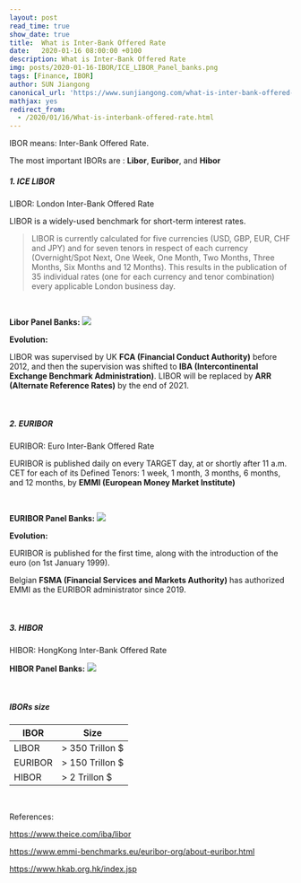```yaml
---
layout: post
read_time: true
show_date: true
title:  What is Inter-Bank Offered Rate 
date:   2020-01-16 08:00:00 +0100
description: What is Inter-Bank Offered Rate 
img: posts/2020-01-16-IBOR/ICE_LIBOR_Panel_banks.png 
tags: [Finance, IBOR]
author: SUN Jiangong
canonical_url: 'https://www.sunjiangong.com/what-is-inter-bank-offered-rate-bor.html'
mathjax: yes
redirect_from:
  - /2020/01/16/What-is-interbank-offered-rate.html
---
```


IBOR means: Inter-Bank Offered Rate.

The most important IBORs are : <b>Libor</b>, <b>Euribor</b>, and <b>Hibor</b>

##### 1. ICE LIBOR #####

LIBOR: London Inter-Bank Offered Rate

LIBOR is a widely-used benchmark for short-term interest rates.

> LIBOR is currently calculated for five currencies (USD, GBP, EUR, CHF and JPY) and for seven tenors in respect of each currency (Overnight/Spot Next, One Week, One Month, Two Months, Three Months, Six Months and 12 Months). This results in the publication of 35 individual rates (one for each currency and tenor combination) every applicable London business day.

<!--more-->
<br />

<b>Libor Panel Banks:</b>
![](./../../../assets/img/posts/2020-01-16-IBOR/ICE_LIBOR_Panel_banks.png)


<b>Evolution:</b>

LIBOR was supervised by UK <b>FCA (Financial Conduct Authority)</b> before 2012, and then the supervision was shifted to <b>IBA (Intercontinental Exchange Benchmark Administration)</b>.
LIBOR will be replaced by <b>ARR (Alternate Reference Rates)</b> by the end of 2021.

<br/>

##### 2. EURIBOR #####

EURIBOR: Euro Inter-Bank Offered Rate

EURIBOR is published daily on every TARGET day, at or shortly after 11 a.m. CET for each of its Defined Tenors: 1 week, 1 month, 3 months, 6 months, and 12 months, by <b>EMMI (European Money Market Institute)</b>

<br />

<b>EURIBOR Panel Banks:</b>
![](./../../../assets/img/posts/2020-01-16-IBOR/EURIBOR_Panel_banks.PNG)


<b>Evolution:</b>

EURIBOR is published for the first time, along with the introduction of the euro (on 1st January 1999).

Belgian <b>FSMA (Financial Services and Markets Authority)</b> has authorized EMMI as the EURIBOR administrator since 2019.

<br/>

##### 3. HIBOR #####

HIBOR: HongKong Inter-Bank Offered Rate


<b>HIBOR Panel Banks:</b>
![](./../../../assets/img/posts/2020-01-16-IBOR/HIBOR_panel_banks.PNG)


<br/>

##### IBORs size #####

| IBOR | Size  |
| --- | ---  |
| LIBOR | > 350 Trillon $  |
| EURIBOR | > 150 Trillon $  |
| HIBOR | > 2 Trillon $  |


<br/>

References:

https://www.theice.com/iba/libor

https://www.emmi-benchmarks.eu/euribor-org/about-euribor.html

https://www.hkab.org.hk/index.jsp
